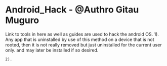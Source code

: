 # Android_Hack - @Authro Gitau Muguro
Link to tools in here as well as guides are used to hack the android OS.
	1). Any app that is uninstalled by use of this method on a device that is not rooted, then it is not really removed but just
	uninstalled for the current user only. and may later be installed if so desired.
	
	2). 
